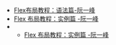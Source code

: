 - [Flex布局教程：语法篇-阮一峰](http://www.ruanyifeng.com/blog/2015/07/flex-grammar.html)
- [Flex 布局教程：实例篇 -阮一峰](http://www.ruanyifeng.com/blog/2015/07/flex-examples.html)
- - [Flex 布局教程：实例篇 -阮一峰](http://www.ruanyifeng.com/blog/2015/07/flex-examples.html)